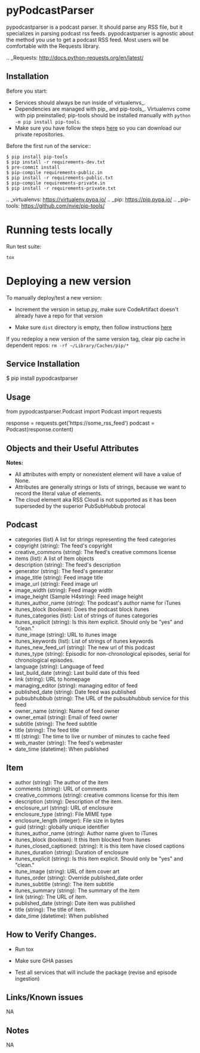 
# pyPodcastParser


pypodcastparser is a podcast parser. It should parse any RSS file, but it specializes in parsing podcast rss feeds. pypodcastparser is agnostic about the method you use to get a podcast RSS feed. Most users will be comfortable with the Requests library.


.. _Requests: http://docs.python-requests.org/en/latest/


## Installation
Before you start:

- Services should always be run inside of virtualenvs_.
- Dependencies are managed with pip_ and pip-tools_. Virtualenvs come with
  pip preinstalled; pip-tools should be installed manually with ``python -m pip
  install pip-tools``.
- Make sure you have follow the steps
[here](https://github.com/iheartradio/content-platform-documentation/blob/master/private_python_modules/README.md)
so you can download our private repositories.

Before the first run of the service::

    $ pip install pip-tools
    $ pip install -r requirements-dev.txt
    $ pre-commit install
    $ pip-compile requirements-public.in
    $ pip install -r requirements-public.txt
    $ pip-compile requirements-private.in
    $ pip install -r requirements-private.txt

.. _virtualenvs: https://virtualenv.pypa.io/
.. _pip: https://pip.pypa.io/
.. _pip-tools: https://github.com/nvie/pip-tools/


# Running tests locally

Run test suite:

`tox`

# Deploying a new version

To manually deploy/test a new version:

- Increment the version in setup.py, make sure CodeArtifact doesn't already have a repo for that version

- Make sure `dist` directory is empty, then follow instructions [here](https://github.com/iheartradio/content-platform-documentation/blob/master/private_python_modules/README.md#publishing-with-twine)

If you redeploy a new version of the same version tag, clear pip cache in dependent repos:
`rm -rf ~/Library/Caches/pip/*`


## Service Installation

   $ pip install pypodcastparser


## Usage


   from pypodcastparser.Podcast import Podcast
   import requests

   response = requests.get('https://some_rss_feed')
   podcast = Podcast(response.content)



## Objects and their Useful Attributes


**Notes:**

* All attributes with empty or nonexistent element will have a value of None.
* Attributes are generally strings or lists of strings, because we want to record the literal value of elements.
* The cloud element aka RSS Cloud is not supported as it has been superseded by the superior PubSubHubbub protocal


## Podcast


* categories (list) A list for strings representing the feed categories
* copyright (string): The feed's copyright
* creative_commons (string): The feed's creative commons license
* items (list): A list of Item objects
* description (string): The feed's description
* generator (string): The feed's generator
* image_title (string): Feed image title
* image_url (string): Feed image url
* image_width (string): Feed image width
* image_height (Sample H4string): Feed image height
* itunes_author_name (string): The podcast's author name for iTunes
* itunes_block (boolean): Does the podcast block itunes
* itunes_categories (list): List of strings of itunes categories
* itunes_explicit (string): Is this item explicit. Should only be "yes" and "clean."
* itune_image (string): URL to itunes image
* itunes_keywords (list): List of strings of itunes keywords
* itunes_new_feed_url (string): The new url of this podcast
* itunes_type (string): Episodic for non-chronological episodes, serial for chronological episodes.
* language (string): Language of feed
* last_build_date (string): Last build date of this feed
* link (string): URL to homepage
* managing_editor (string): managing editor of feed
* published_date (string): Date feed was published
* pubsubhubbub (string): The URL of the pubsubhubbub service for this feed
* owner_name (string): Name of feed owner
* owner_email (string): Email of feed owner
* subtitle (string): The feed subtitle
* title (string): The feed title
* ttl (string): The time to live or number of minutes to cache feed
* web_master (string): The feed's webmaster
* date_time (datetime): When published


## Item


* author (string): The author of the item
* comments (string): URL of comments
* creative_commons (string): creative commons license for this item
* description (string): Description of the item.
* enclosure_url (string): URL of enclosure
* enclosure_type (string): File MIME type
* enclosure_length (integer): File size in bytes
* guid (string): globally unique identifier
* itunes_author_name (string): Author name given to iTunes
* itunes_block (boolean): It this Item blocked from itunes
* itunes_closed_captioned: (string): It is this item have closed captions
* itunes_duration (string): Duration of enclosure
* itunes_explicit (string): Is this item explicit. Should only be "yes" and "clean."
* itune_image (string): URL of item cover art
* itunes_order (string): Override published_date order
* itunes_subtitle (string): The item subtitle
* itunes_summary (string): The summary of the item
* link (string): The URL of item.
* published_date (string): Date item was published
* title (string): The title of item.
* date_time (datetime): When published

## How to Verify Changes.

* Run tox

* Make sure GHA passes

* Test all services that will include the package (revise and episode ingestion)





## Links/Known issues
NA

## Notes
NA
